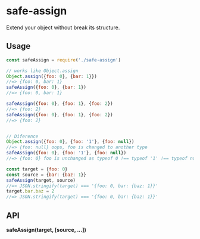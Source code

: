 # safe-assign

Extend your object without break its structure.

## Usage

```javascript
const safeAssign = require('./safe-assign')

// works like Object.assign
Object.assign({foo: 0}, {bar: 1}})
//=> {foo: 0, bar: 1}
safeAssign({foo: 0}, {bar: 1})
//=> {foo: 0, bar: 1}

safeAssign({foo: 0}, {foo: 1}, {foo: 2})
//=> {foo: 2}
safeAssign({foo: 0}, {foo: 1}, {foo: 2})
//=> {foo: 2}


// Diference
Object.assign({foo: 0}, {foo: '1'}, {foo: null})
//=> {foo: null} oops, foo is changed to another type
safeAssign({foo: 0}, {foo: '1'}, {foo: null})
//=> {foo: 0} foo is unchanged as typeof 0 !== typeof '1' !== typeof null

const target = {foo: 0}
const source = {bar: {baz: 1}}
safeAssign(target, source)
//=> JSON.stringify(target) === '{foo: 0, bar: {baz: 1}}'
target.bar.baz = 2
//=> JSON.stringify(target) === '{foo: 0, bar: {baz: 1}}'
```

## API

**safeAssign(target, [source, ...])**


